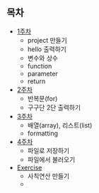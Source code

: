 ## 목차
* [1주차](./Week1.md)
    * project 만들기
    * hello 출력하기
    * 변수와 상수
    * function
    * parameter
    * return
* [2주차](./Week2.md)
    * 반복문(for)
    * 구구단 2단 출력하기
* [3주차](./Week3.md)
    * 배열(array), 리스트(list)
    * formatting
* [4주차](./Week4.md)
    * 파일로 저장하기
    * 파일에서 불러오기
* [Exercise](./exercise.md)
    * 사칙연산 만들기
    * 